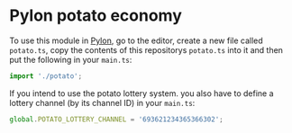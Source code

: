 # Pylon potato economy
To use this module in [Pylon](https://pylon.bot/), go to the editor, create a new file called `potato.ts`, copy the contents of this repositorys `potato.ts` into it and then put the following in your `main.ts`:
```ts
import './potato';
```

If you intend to use the potato lottery system. you also have to define a lottery channel (by its channel ID) in your `main.ts`:
```ts
global.POTATO_LOTTERY_CHANNEL = '693621234365366302';
```
